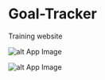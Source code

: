 # Goal-Tracker
Training website

![alt App Image](https://cloud.githubusercontent.com/assets/8532166/17668276/1fdcde9a-6326-11e6-9fd2-acc22c522183.jpg)

![alt App Image](https://cloud.githubusercontent.com/assets/8532166/17668267/1282cdcc-6326-11e6-8a30-266e70c3cc1b.jpg)
